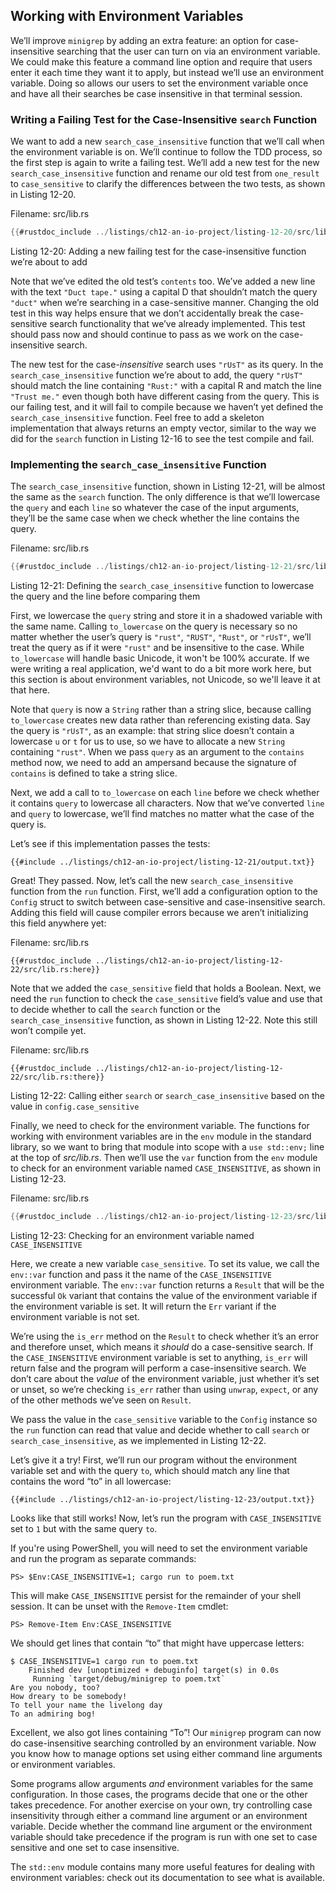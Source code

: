 ## Working with Environment Variables

We’ll improve `minigrep` by adding an extra feature: an option for
case-insensitive searching that the user can turn on via an environment
variable. We could make this feature a command line option and require that
users enter it each time they want it to apply, but instead we’ll use an
environment variable. Doing so allows our users to set the environment variable
once and have all their searches be case insensitive in that terminal session.

### Writing a Failing Test for the Case-Insensitive `search` Function

We want to add a new `search_case_insensitive` function that we’ll call when
the environment variable is on. We’ll continue to follow the TDD process, so
the first step is again to write a failing test. We’ll add a new test for the
new `search_case_insensitive` function and rename our old test from
`one_result` to `case_sensitive` to clarify the differences between the two
tests, as shown in Listing 12-20.

<span class="filename">Filename: src/lib.rs</span>

```rust
{{#rustdoc_include ../listings/ch12-an-io-project/listing-12-20/src/lib.rs:here}}
```

<span class="caption">Listing 12-20: Adding a new failing test for the
case-insensitive function we’re about to add</span>

Note that we’ve edited the old test’s `contents` too. We’ve added a new line
with the text `"Duct tape."` using a capital D that shouldn’t match the query
`"duct"` when we’re searching in a case-sensitive manner. Changing the old test
in this way helps ensure that we don’t accidentally break the case-sensitive
search functionality that we’ve already implemented. This test should pass now
and should continue to pass as we work on the case-insensitive search.

The new test for the case-*insensitive* search uses `"rUsT"` as its query. In
the `search_case_insensitive` function we’re about to add, the query `"rUsT"`
should match the line containing `"Rust:"` with a capital R and match the line
`"Trust me."` even though both have different casing from the query. This is
our failing test, and it will fail to compile because we haven’t yet defined
the `search_case_insensitive` function. Feel free to add a skeleton
implementation that always returns an empty vector, similar to the way we did
for the `search` function in Listing 12-16 to see the test compile and fail.

### Implementing the `search_case_insensitive` Function

The `search_case_insensitive` function, shown in Listing 12-21, will be almost
the same as the `search` function. The only difference is that we’ll lowercase
the `query` and each `line` so whatever the case of the input arguments,
they’ll be the same case when we check whether the line contains the query.

<span class="filename">Filename: src/lib.rs</span>

```rust
{{#rustdoc_include ../listings/ch12-an-io-project/listing-12-21/src/lib.rs:here}}
```

<span class="caption">Listing 12-21: Defining the `search_case_insensitive`
function to lowercase the query and the line before comparing them</span>

First, we lowercase the `query` string and store it in a shadowed variable with
the same name. Calling `to_lowercase` on the query is necessary so no matter
whether the user’s query is `"rust"`, `"RUST"`, `"Rust"`, or `"rUsT"`, we’ll
treat the query as if it were `"rust"` and be insensitive to the case. While
`to_lowercase` will handle basic Unicode, it won't be 100% accurate. If we were
writing a real application, we'd want to do a bit more work here, but this section
is about environment variables, not Unicode, so we'll leave it at that here.

Note that `query` is now a `String` rather than a string slice, because calling
`to_lowercase` creates new data rather than referencing existing data. Say the
query is `"rUsT"`, as an example: that string slice doesn’t contain a lowercase
`u` or `t` for us to use, so we have to allocate a new `String` containing
`"rust"`. When we pass `query` as an argument to the `contains` method now, we
need to add an ampersand because the signature of `contains` is defined to take
a string slice.

Next, we add a call to `to_lowercase` on each `line` before we check whether it
contains `query` to lowercase all characters. Now that we’ve converted `line`
and `query` to lowercase, we’ll find matches no matter what the case of the
query is.

Let’s see if this implementation passes the tests:

```console
{{#include ../listings/ch12-an-io-project/listing-12-21/output.txt}}
```

Great! They passed. Now, let’s call the new `search_case_insensitive` function
from the `run` function. First, we’ll add a configuration option to the
`Config` struct to switch between case-sensitive and case-insensitive search.
Adding this field will cause compiler errors because we aren’t initializing
this field anywhere yet:

<span class="filename">Filename: src/lib.rs</span>

```rust,ignore,does_not_compile
{{#rustdoc_include ../listings/ch12-an-io-project/listing-12-22/src/lib.rs:here}}
```

Note that we added the `case_sensitive` field that holds a Boolean. Next, we
need the `run` function to check the `case_sensitive` field’s value and use
that to decide whether to call the `search` function or the
`search_case_insensitive` function, as shown in Listing 12-22. Note this still
won’t compile yet.

<span class="filename">Filename: src/lib.rs</span>

```rust,ignore,does_not_compile
{{#rustdoc_include ../listings/ch12-an-io-project/listing-12-22/src/lib.rs:there}}
```

<span class="caption">Listing 12-22: Calling either `search` or
`search_case_insensitive` based on the value in `config.case_sensitive`</span>

Finally, we need to check for the environment variable. The functions for
working with environment variables are in the `env` module in the standard
library, so we want to bring that module into scope with a `use std::env;` line
at the top of *src/lib.rs*. Then we’ll use the `var` function from the `env`
module to check for an environment variable named `CASE_INSENSITIVE`, as shown
in Listing 12-23.

<span class="filename">Filename: src/lib.rs</span>

```rust
{{#rustdoc_include ../listings/ch12-an-io-project/listing-12-23/src/lib.rs:here}}
```

<span class="caption">Listing 12-23: Checking for an environment variable named
`CASE_INSENSITIVE`</span>

Here, we create a new variable `case_sensitive`. To set its value, we call the
`env::var` function and pass it the name of the `CASE_INSENSITIVE` environment
variable. The `env::var` function returns a `Result` that will be the successful
`Ok` variant that contains the value of the environment variable if the
environment variable is set. It will return the `Err` variant if the
environment variable is not set.

We’re using the `is_err` method on the `Result` to check whether it’s an error
and therefore unset, which means it *should* do a case-sensitive search. If the
`CASE_INSENSITIVE` environment variable is set to anything, `is_err` will
return false and the program will perform a case-insensitive search. We don’t
care about the *value* of the environment variable, just whether it’s set or
unset, so we’re checking `is_err` rather than using `unwrap`, `expect`, or any
of the other methods we’ve seen on `Result`.

We pass the value in the `case_sensitive` variable to the `Config` instance so
the `run` function can read that value and decide whether to call `search` or
`search_case_insensitive`, as we implemented in Listing 12-22.

Let’s give it a try! First, we’ll run our program without the environment
variable set and with the query `to`, which should match any line that contains
the word “to” in all lowercase:

```console
{{#include ../listings/ch12-an-io-project/listing-12-23/output.txt}}
```

Looks like that still works! Now, let’s run the program with `CASE_INSENSITIVE`
set to `1` but with the same query `to`.

If you're using PowerShell, you will need to set the environment
variable and run the program as separate commands:

```console
PS> $Env:CASE_INSENSITIVE=1; cargo run to poem.txt
```

This will make `CASE_INSENSITIVE` persist for the remainder of your shell
session. It can be unset with the `Remove-Item` cmdlet:

```console
PS> Remove-Item Env:CASE_INSENSITIVE
```

We should get lines that contain “to” that might have uppercase letters:

<!-- manual-regeneration
cd listings/ch12-an-io-project/listing-12-23
CASE_INSENSITIVE=1 cargo run to poem.txt
can't extract because of the environment variable
-->

```console
$ CASE_INSENSITIVE=1 cargo run to poem.txt
    Finished dev [unoptimized + debuginfo] target(s) in 0.0s
     Running `target/debug/minigrep to poem.txt`
Are you nobody, too?
How dreary to be somebody!
To tell your name the livelong day
To an admiring bog!
```

Excellent, we also got lines containing “To”! Our `minigrep` program can now do
case-insensitive searching controlled by an environment variable. Now you know
how to manage options set using either command line arguments or environment
variables.

Some programs allow arguments *and* environment variables for the same
configuration. In those cases, the programs decide that one or the other takes
precedence. For another exercise on your own, try controlling case
insensitivity through either a command line argument or an environment
variable. Decide whether the command line argument or the environment variable
should take precedence if the program is run with one set to case sensitive and
one set to case insensitive.

The `std::env` module contains many more useful features for dealing with
environment variables: check out its documentation to see what is available.
